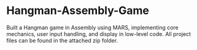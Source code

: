 # Hangman-Assembly-Game
Built a Hangman game in Assembly using MARS, implementing core mechanics, user input handling, and display in low-level code.
All project files can be found in the attached zip folder.
